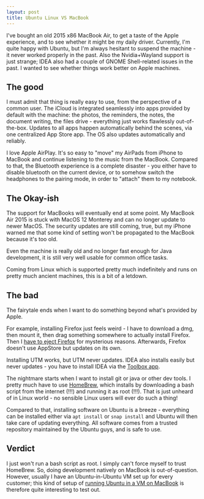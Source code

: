 ```yaml
---
layout: post
title: Ubuntu Linux VS MacBook
---
```


I've bought an old 2015 x86 MacBook Air, to get a taste of the Apple experience, and to see
whether it might be my daily driver. Currently, I'm quite happy with Ubuntu, but
I'm always hesitant to suspend the machine - it never worked properly in the past.
Also the Nvidia+Wayland support is just strange; IDEA also had a couple
of GNOME Shell-related issues in the past. I wanted to see whether things work
better on Apple machines.

## The good

I must admit that thing is really easy to use, from the perspective of a common user.
The iCloud is integrated seamlessly into apps provided by default with the machine:
the photos, the reminders, the notes, the document writing, the files drive - everything
just works flawlessly out-of-the-box. Updates to all apps happen automatically
behind the scenes, via one centralized App Store app. The OS also updates automatically
and reliably.

I love Apple AirPlay. It's so easy to "move" my AirPads from iPhone to MacBook and
continue listening to the music from the MacBook. Compared to that, the Bluetooth experience
is a complete disaster - you either have to disable bluetooth on the current device,
or to somehow switch the headphones to the pairing mode, in order to "attach" them
to my notebook.

## The Okay-ish

The support for MacBooks will eventually end at some point. My MacBook Air 2015 is stuck
with MacOS 12 Monterey and can no longer update to newer MacOS. The security updates
are still coming, true, but my iPhone warned me that some kind of setting won't be propagated
to the MacBook because it's too old.

Even the machine is really old and no longer fast enough for Java development,
it is still very well usable for common office tasks.

Coming from Linux which is supported pretty much indefinitely and runs on pretty much
ancient machines, this is a bit of a letdown.

## The bad

The fairytale ends when I want to do something beyond what's provided by Apple.

For example, installing Firefox just feels weird - I have to download a dmg, then mount it,
then drag something somewhere to actually install Firefox. Then I [have to eject Firefox](https://support.mozilla.org/en-US/kb/how-download-and-install-firefox-mac)
for mysterious reasons. Afterwards, Firefox doesn't use AppStore but updates on its own.

Installing UTM works, but UTM never updates. IDEA also installs easily but never updates -
you have to install IDEA via the [Toolbox app](https://www.jetbrains.com/toolbox-app/).

The nightmare starts when I want to install git or java or other dev tools.
I pretty much have to use [HomeBrew](https://brew.sh/), which installs by downloading
a bash script from the internet (!!!) and running it as root (!!!). That is just unheard
of in Linux world - no sensible Linux users will ever do such a thing!

Compared to that, installing software on Ubuntu is a breeze - everything can be installed
either via `apt install` or `snap install` and Ubuntu will then take care of updating
everything. All software comes from a trusted repository maintained by the Ubuntu
guys, and is safe to use.

## Verdict

I just won't run a bash script as root. I simply can't force myself to trust HomeBrew.
So, doing development natively on MacBook is out-of-question. However, usually I have an
Ubuntu-in-Ubuntu VM set up for every customer; this kind of setup of [running Ubuntu in a VM on MacBook](../ubuntu-on-macbook/)
is therefore quite interesting to test out.
